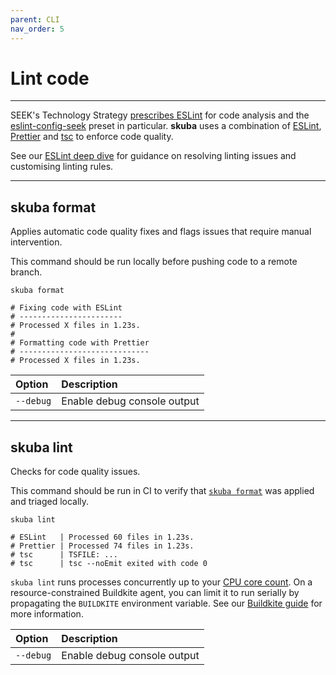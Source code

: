 ```yaml
---
parent: CLI
nav_order: 5
---
```


# Lint code

---

SEEK's Technology Strategy [prescribes ESLint] for code analysis and the [eslint-config-seek] preset in particular.
**skuba** uses a combination of [ESLint], [Prettier] and [tsc] to enforce code quality.

See our [ESLint deep dive] for guidance on resolving linting issues and customising linting rules.

---

## skuba format

Applies automatic code quality fixes and flags issues that require manual intervention.

This command should be run locally before pushing code to a remote branch.

```shell
skuba format

# Fixing code with ESLint
# -----------------------
# Processed X files in 1.23s.
#
# Formatting code with Prettier
# -----------------------------
# Processed X files in 1.23s.
```

| Option    | Description                 |
| :-------- | :-------------------------- |
| `--debug` | Enable debug console output |

---

## skuba lint

Checks for code quality issues.

This command should be run in CI to verify that [`skuba format`] was applied and triaged locally.

```shell
skuba lint

# ESLint   | Processed 60 files in 1.23s.
# Prettier | Processed 74 files in 1.23s.
# tsc      | TSFILE: ...
# tsc      | tsc --noEmit exited with code 0
```

`skuba lint` runs processes concurrently up to your [CPU core count].
On a resource-constrained Buildkite agent,
you can limit it to run serially by propagating the `BUILDKITE` environment variable.
See our [Buildkite guide] for more information.

| Option    | Description                 |
| :-------- | :-------------------------- |
| `--debug` | Enable debug console output |

[`skuba format`]: #skuba-format
[buildkite guide]: ../deep-dives/buildkite.md
[cpu core count]: https://nodejs.org/api/os.html#os_os_cpus
[eslint deep dive]: ../deep-dives/eslint.md
[eslint-config-seek]: https://github.com/seek-oss/eslint-config-seek
[eslint]: https://eslint.org/
[prescribes eslint]: https://tech-strategy.ssod.skinfra.xyz/docs/v1/technology.html#typescript
[prettier]: https://prettier.io/
[tsc]: https://www.typescriptlang.org/docs/handbook/compiler-options.html
